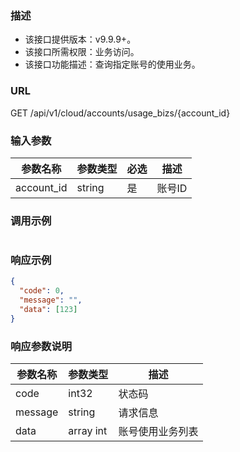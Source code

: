 ### 描述

- 该接口提供版本：v9.9.9+。
- 该接口所需权限：业务访问。
- 该接口功能描述：查询指定账号的使用业务。

### URL

GET /api/v1/cloud/accounts/usage_bizs/{account_id}

### 输入参数

| 参数名称       | 参数类型   | 必选 | 描述   |
|------------|--------|----|------|
| account_id | string | 是  | 账号ID |

### 调用示例

```json
```

### 响应示例

```json
{
  "code": 0,
  "message": "",
  "data": [123]
}
```

### 响应参数说明

| 参数名称    | 参数类型      | 描述       |
|---------|-----------|----------|
| code    | int32     | 状态码      |
| message | string    | 请求信息     |
| data    | array int | 账号使用业务列表 |
